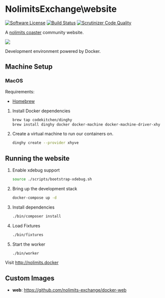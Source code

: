 # NolimitsExchange\website

[![Software License](https://img.shields.io/badge/license-MIT-brightgreen.svg)](LICENSE)
[![Build Status](https://semaphoreci.com/api/v1/thepixeldeveloper/website/branches/master/shields_badge.svg)](https://semaphoreci.com/thepixeldeveloper/website)
[![Scrutinizer Code Quality](https://scrutinizer-ci.com/g/nolimits-exchange/website/badges/quality-score.png?b=master)](https://scrutinizer-ci.com/g/nolimits-exchange/website/?branch=master)

A [nolimits coaster](http://www.nolimitscoaster.com/) community website.

![](http://i.imgur.com/hIf88dW.png)

Development environment powered by Docker.

Machine Setup
-----

### MacOS

Requirements:

- [Homebrew](http://brew.sh/)

1. Install Docker dependencies

    ```bash
    brew tap codekitchen/dinghy
    brew install dinghy docker docker-machine docker-machine-driver-xhyve
    ```

2. Create a virtual machine to run our containers on.

    ```bash
    dinghy create --provider xhyve
    ```

Running the website
-----

1. Enable xdebug support

    ``` bash
    source ./scripts/bootstrap-xdebug.sh
    ```

2. Bring up the development stack

    ``` bash
    docker-compose up -d
    ```

3. Install dependencies

   ``` bash
   ./bin/composer install
   ```

4. Load Fixtures

    ``` bash
    ./bin/fixtures
    ```

5. Start the worker

    ``` bash
    ./bin/worker
    ```

Visit http://nolimits.docker

Custom Images
-----

* **web**: https://github.com/nolimits-exchange/docker-web
